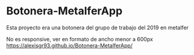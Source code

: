 # Botonera-MetalferApp
Esta proyecto era una botonera del grupo de trabajo del 2019 en metalfer

No es responsive, ver en formato de ancho menor a 600px
https://alexisgr93.github.io/Botonera-MetalferApp/
